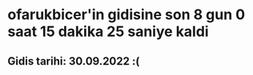 # ofarukbicer'in gidisine son 8 gun 0 saat 15 dakika 25 saniye kaldi

## Gidis tarihi: 30.09.2022 :(